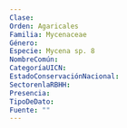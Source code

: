 ```yaml
---
Clase: 
Orden: Agaricales
Familia: Mycenaceae
Género: 
Especie: Mycena sp. 8
NombreComún: 
CategoríaUICN: 
EstadoConservaciónNacional: 
SectorenlaRBHH: 
Presencia: 
TipoDeDato: 
Fuente: ""
---
```

